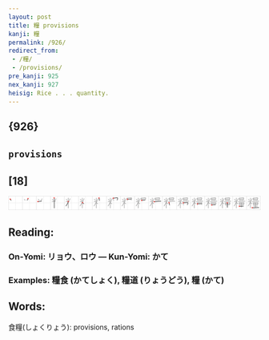 ```yaml
---
layout: post
title: 糧 provisions
kanji: 糧
permalink: /926/
redirect_from:
 - /糧/
 - /provisions/
pre_kanji: 925
nex_kanji: 927
heisig: Rice . . . quantity.
---
```


## {926}

## `provisions`

## [18]

<div class="stroke"><img src="../images/E7B3A7.png" /></div>

## Reading:

### On-Yomi: リョウ、ロウ &mdash; Kun-Yomi: かて

### Examples: 糧食 (かてしょく), 糧道 (りょうどう), 糧 (かて)

## Words:

食糧(しょくりょう): provisions, rations
